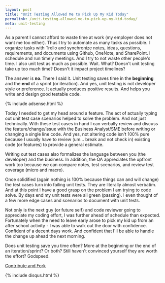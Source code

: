 ```yaml
---
layout: post
title: "Unit Testing Allowed Me to Pick Up My Kid Today"
permalink: /unit-testing-allowed-me-to-pick-up-my-kid-today/
meta: unit-testing
---
```

As a parent I cannot afford to waste time at work (my employer does not want me too either).  Thus I try to automate as many tasks as possible.  I organize tasks with Trello and synchronize notes, ideas, questions, requirements, and documents using Github, OneNote, and SharePoint.  I schedule and run timely meetings.  And I try to not waste other people's time.  I also unit test as much as possible.  Wait.  What?  Doesn't unit testing take up too much time?  Doesn't it impact project timelines?

The answer is **no**.  There I said it.  Unit testing saves time in the **beginning** and the **end** of a sprint (or iteration).  And yes, unit testing is not developer style or preference.  It actually produces positive results.  And helps you write and design good testable code.

{% include adsense.html %}

Today I needed to get my head around a feature.  The act of actually typing out unit test case scenarios helped to solve the problem.  And not just technically.  With these test cases in hand I can verbally review and discuss the feature/change/issue with the Business Analyst/SME before writing or changing a single line code.  And yes, not altering code isn't 100% pure because I usually have to review (um... break and not check in) existing code (or features) to provide a general estimate.

Writing out test cases also formalizes the language between you (the developer) and the business.  In addition, the QA appreciates the upfront work too because we can compare notes, test scenarios, and review test coverage (micro and macro).

Once solidified (again nothing is 100% because things can and will change) the test cases turn into failing unit tests.  They are literally almost verbatim.  And at this point I have a good grasp on the problem I am trying to code solve.  By days end my unit tests were all green (passing).  I even thought of a few more edge cases and scenarios to document with unit tests.

Not only is the next guy (or future self) and code reviewer going to appreciate my coding effort, I was further ahead of schedule than expected.  Fortunately when the need to leave early arose to pick my kid up from an after school activity - I was able to walk out the door with confidence.  Confident of a decent days work.  And confident that I'll be able to handle the change up ahead the next morning.

Does unit testing save you time often?  More at the beginning or the end of an iteration/sprint?  Or both?  Still haven't convinced yourself they are worth the effort?  Godspeed.

<span class="fi-page-edit size-21"></span> <a href="{{ site.post_source_root }}2016-03-02-unit-testing-allowed-me-to-pick-up-my-kid-today.markdown" target="_blank">Contribute and Fork</a>

{% include disqus.html %}